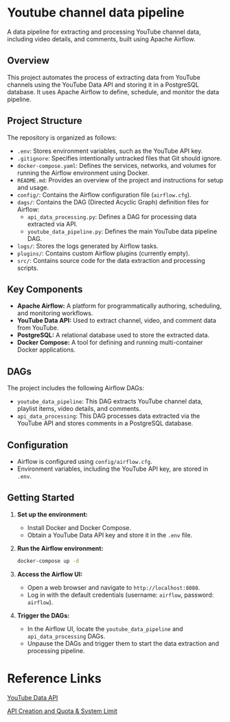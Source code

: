 # Youtube channel data pipeline

A data pipeline for extracting and processing YouTube channel data, including video details, and comments, built using Apache Airflow.

## Overview

This project automates the process of extracting data from YouTube channels using the YouTube Data API and storing it in a PostgreSQL database. It uses Apache Airflow to define, schedule, and monitor the data pipeline.

## Project Structure

The repository is organized as follows:

-   `.env`: Stores environment variables, such as the YouTube API key.
-   `.gitignore`: Specifies intentionally untracked files that Git should ignore.
-   `docker-compose.yaml`: Defines the services, networks, and volumes for running the Airflow environment using Docker.
-   `README.md`: Provides an overview of the project and instructions for setup and usage.
-   `config/`: Contains the Airflow configuration file (`airflow.cfg`).
-   `dags/`: Contains the DAG (Directed Acyclic Graph) definition files for Airflow:
    -   `api_data_processing.py`: Defines a DAG for processing data extracted via API.
    -   `youtube_data_pipeline.py`: Defines the main YouTube data pipeline DAG.
-   `logs/`: Stores the logs generated by Airflow tasks.
-   `plugins/`: Contains custom Airflow plugins (currently empty).
-   `src/`: Contains source code for the data extraction and processing scripts.

## Key Components

-   **Apache Airflow:** A platform for programmatically authoring, scheduling, and monitoring workflows.
-   **YouTube Data API:** Used to extract channel, video, and comment data from YouTube.
-   **PostgreSQL:** A relational database used to store the extracted data.
-   **Docker Compose:** A tool for defining and running multi-container Docker applications.

## DAGs

The project includes the following Airflow DAGs:

-   `youtube_data_pipeline`: This DAG extracts YouTube channel data, playlist items, video details, and comments.
-   `api_data_processing`: This DAG processes data extracted via the YouTube API and stores comments in a PostgreSQL database.

## Configuration

-   Airflow is configured using `config/airflow.cfg`.
-   Environment variables, including the YouTube API key, are stored in `.env`.

## Getting Started

1.  **Set up the environment:**
    -   Install Docker and Docker Compose.
    -   Obtain a YouTube Data API key and store it in the `.env` file.
2.  **Run the Airflow environment:**

    ```bash
    docker-compose up -d
    ```

3.  **Access the Airflow UI:**
    -   Open a web browser and navigate to `http://localhost:8080`.
    -   Log in with the default credentials (username: `airflow`, password: `airflow`).
4.  **Trigger the DAGs:**
    -   In the Airflow UI, locate the `youtube_data_pipeline` and `api_data_processing` DAGs.
    -   Unpause the DAGs and trigger them to start the data extraction and processing pipeline.

# Reference Links
[YouTube Data API](https://developers.google.com/youtube/v3/docs)

[API Creation and Quota & System Limit](https://console.cloud.google.com/apis/api/youtube.googleapis.com/)